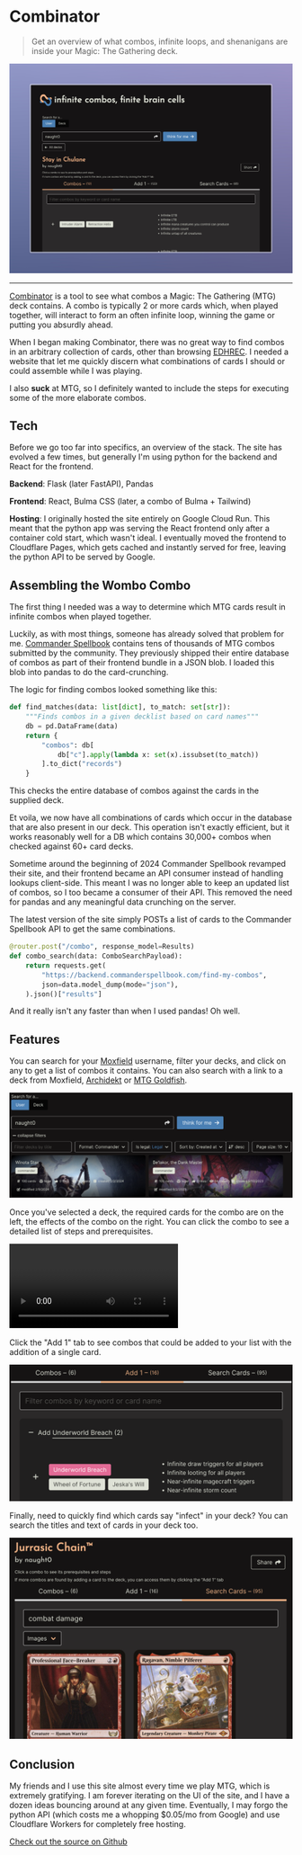 # Combinator

> Get an overview of what combos, infinite loops, and shenanigans are inside your Magic: The Gathering deck.

![](/combinator.jpeg)

---

[Combinator](https://mtgcombinator.com) is a tool to see what combos a Magic: The Gathering (MTG) deck contains. A combo is typically 2 or more cards which, when played together, will interact to form an often infinite loop, winning the game or putting you absurdly ahead.

When I began making Combinator, there was no great way to find combos in an arbitrary collection of cards, other than browsing [EDHREC](https://edhrec.com/). I needed a website that let me quickly discern what combinations of cards I should or could assemble while I was playing.

I also **suck** at MTG, so I definitely wanted to include the steps for executing some of the more elaborate combos.

## Tech

Before we go too far into specifics, an overview of the stack. The site has evolved a few times, but generally I'm using python for the backend and React for the frontend.

**Backend**: Flask (later FastAPI), Pandas

**Frontend**: React, Bulma CSS (later, a combo of Bulma + Tailwind)

**Hosting**: I originally hosted the site entirely on Google Cloud Run. This meant that the python app was serving the React frontend only after a container cold start, which wasn't ideal. I eventually moved the frontend to Cloudflare Pages, which gets cached and instantly served for free, leaving the python API to be served by Google.

## Assembling the Wombo Combo

The first thing I needed was a way to determine which MTG cards result in infinite combos when played together.

Luckily, as with most things, someone has already solved that problem for me. [Commander Spellbook](https://commanderspellbook.com/) contains tens of thousands of MTG combos submitted by the community. They previously shipped their entire database of combos as part of their frontend bundle in a JSON blob. I loaded this blob into pandas to do the card-crunching.

The logic for finding combos looked something like this:

```py
def find_matches(data: list[dict], to_match: set[str]):
    """Finds combos in a given decklist based on card names"""
    db = pd.DataFrame(data)
    return {
        "combos": db[
            db["c"].apply(lambda x: set(x).issubset(to_match))
        ].to_dict("records")
    }
```

This checks the entire database of combos against the cards in the supplied deck.

Et voila, we now have all combinations of cards which occur in the database that are also present in our deck. This operation isn't exactly efficient, but it works reasonably well for a DB which contains 30,000+ combos when checked against 60+ card decks.

Sometime around the beginning of 2024 Commander Spellbook revamped their site, and their frontend became an API consumer instead of handling lookups client-side. This meant I was no longer able to keep an updated list of combos, so I too became a consumer of their API. This removed the need for pandas and any meaningful data crunching on the server.

The latest version of the site simply POSTs a list of cards to the Commander Spellbook API to get the same combinations.

```py
@router.post("/combo", response_model=Results)
def combo_search(data: ComboSearchPayload):
    return requests.get(
        "https://backend.commanderspellbook.com/find-my-combos",
        json=data.model_dump(mode="json"),
    ).json()["results"]
```

And it really isn't any faster than when I used pandas! Oh well.

## Features

You can search for your [Moxfield](https://moxfield.com) username, filter your decks, and click on any to get a list of combos it contains. You can also search with a link to a deck from Moxfield, [Archidekt](https://archidekt.com) or [MTG Goldfish](https://www.mtggoldfish.com/).

![](/combinator-user-search.png)

Once you've selected a deck, the required cards for the combo are on the left, the effects of the combo on the right. You can click the combo to see a detailed list of steps and prerequisites.

<video controls>
  <source src="/combinator.mp4" type="video/mp4">
</video>

Click the "Add 1" tab to see combos that could be added to your list with the addition of a single card.

![](/combinator-add-one.png)

Finally, need to quickly find which cards say "infect" in your deck? You can search the titles and text of cards in your deck too.

![](/combinator-search.png)

## Conclusion

My friends and I use this site almost every time we play MTG, which is extremely gratifying. I am forever iterating on the UI of the site, and I have a dozen ideas bouncing around at any given time. Eventually, I may forgo the python API (which costs me a whopping $0.05/mo from Google) and use Cloudflare Workers for completely free hosting.

[Check out the source on Github](https://github.com/naught0/combinator)
